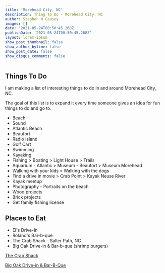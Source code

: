 ```yaml
---
title: 'Morehead City, NC'
description: Thing To Do - Morehead City, NC
author: Stephen H Causey
images: []
date: '2021-05-24T00:50:45.268Z'
publishDate: '2021-05-24T00:50:45.268Z'
layout: lorem-ipsum
show_post_thumbnail: false
show_author_byline: false
show_post_date: false
show_disqus_comments: false
---
```

## Things To Do

I am making a list of interesting things to do in and around Morehead City, NC.

<!--more-->

The goal of this list is to expand it every time someone gives an idea for fun things to do and go to. 

*   Beach   
* Sound 
* Atlantic Beach 
* Beaufort
*   Radio Island 
* Golf Cart 
* Swimming 
* Kayaking
*   Fishing > Boating > Light House > Trails
*   Aquarium - Atlantic > Museum - Beaufort > Museum Morehead
*   Walking with your kids > Walking with the dogs
*   Find a drive in movie > Crab Point > Kayak Neuse River
*   Kayak meetup
*   Photography - Portraits on the beach
*   Wood projects
*   Brick projects
*   Get family fishing license

## Places to Eat

*   El's Drive-In
*   Roland's Bar-b-que
*   The Crab Shack - Salter Path, NC
*   Big Oak Drive-in & Bar-b-que (shrimp burgers)

[The Crab Shack](https://www.thecrabshacksalterpath.com/)

[Big Oak Drive-in & Bar-B-Que](http://www.bigoakdrivein.com/shrimpburger.html)

